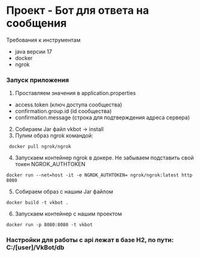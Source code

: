 # Проект - Бот для ответа на сообщения

Требования к инструментам
* java версии 17
* docker
* ngrok

### Запуск приложения

1) Проставляем значения в application.properties 
* access.token (ключ доступа сообщества)
* confirmation.group.id (id сообщества)
* confirmation.message (строка для подтверждения адреса сервера)
2) Собираем Jar файл vkbot -> install
3) Пулим образ ngrok командой:
```
 docker pull ngrok/ngrok
```
4) Запускаем контейнер ngrok в докере. Не забываем подставить свой токен NGROK_AUTHTOKEN
```
docker run --net=host -it -e NGROK_AUTHTOKEN= ngrok/ngrok:latest http 8080
```
5) Собираем образ с нашим Jar файлом
```
docker build -t vkbot .
```
6) Запускаем контейнер с нашим проектом 
```
docker run -p 8080:8080 -t vkbot
```

### Настройки для работы с api лежат в базе H2, по пути: С:/[user]/VkBot/db